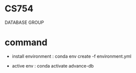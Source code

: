 # CS754
DATABASE GROUP 

# command

- install environment : conda env create -f environment.yml

- active env : conda activate advance-db